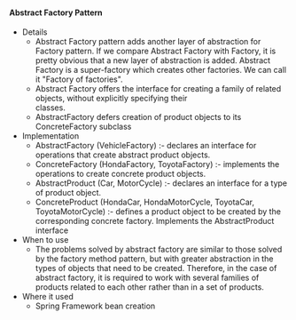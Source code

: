 #### Abstract Factory Pattern

  - Details
      - Abstract Factory pattern adds another layer of abstraction for Factory pattern. If we compare Abstract Factory with
        Factory, it is pretty obvious that a new layer of abstraction is added. Abstract Factory is a super-factory which
        creates other factories. We can call it "Factory of factories".
      - Abstract Factory offers the interface for creating a family of related objects, without explicitly specifying their  
        classes.
      - AbstractFactory defers creation of product objects to its ConcreteFactory subclass
  - Implementation
  	  - AbstractFactory (VehicleFactory) :- declares an interface for operations that create abstract product objects.
      - ConcreteFactory (HondaFactory, ToyotaFactory) :- implements the operations to create concrete product objects.
      - AbstractProduct (Car, MotorCycle) :- declares an interface for a type of product object.
      - ConcreteProduct (HondaCar, HondaMotorCycle, ToyotaCar, ToyotaMotorCycle) :- defines a product object to be
        created by the corresponding concrete factory. Implements the AbstractProduct interface
  - When to use
      - The problems solved by abstract factory are similar to those solved by the factory method pattern, but with greater abstraction in the types of objects that need to be created. Therefore, in the case of abstract factory, it is required to work with several families of products related to each other rather than in a set of products.
  - Where it used
      - Spring Framework bean creation
